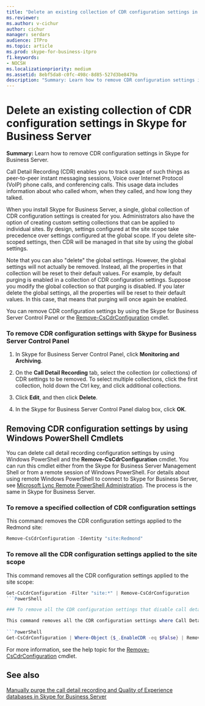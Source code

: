 ```yaml
---
title: "Delete an existing collection of CDR configuration settings in Skype for Business Server"
ms.reviewer: 
ms.author: v-cichur
author: cichur
manager: serdars
audience: ITPro
ms.topic: article
ms.prod: skype-for-business-itpro
f1.keywords:
- NOCSH
ms.localizationpriority: medium
ms.assetid: 8ebf5da8-c0fc-498c-8d85-527d3be8479a
description: "Summary: Learn how to remove CDR configuration settings in Skype for Business Server."
---
```


# Delete an existing collection of CDR configuration settings in Skype for Business Server
 
**Summary:** Learn how to remove CDR configuration settings in Skype for Business Server.
  
Call Detail Recording (CDR) enables you to track usage of such things as peer-to-peer instant messaging sessions, Voice over Internet Protocol (VoIP) phone calls, and conferencing calls. This usage data includes information about who called whom, when they called, and how long they talked.
  
When you install Skype for Business Server, a single, global collection of CDR configuration settings is created for you. Administrators also have the option of creating custom setting collections that can be applied to individual sites. By design, settings configured at the site scope take precedence over settings configured at the global scope. If you delete site-scoped settings, then CDR will be managed in that site by using the global settings.
  
Note that you can also "delete" the global settings. However, the global settings will not actually be removed. Instead, all the properties in that collection will be reset to their default values. For example, by default purging is enabled in a collection of CDR configuration settings. Suppose you modify the global collection so that purging is disabled. If you later delete the global settings, all the properties will be reset to their default values. In this case, that means that purging will once again be enabled.
  
You can remove CDR configuration settings by using the Skype for Business Server Control Panel or the [Remove-CsCdrConfiguration](/powershell/module/skype/remove-cscdrconfiguration?view=skype-ps) cmdlet.
  
### To remove CDR configuration settings with Skype for Business Server Control Panel

1. In Skype for Business Server Control Panel, click **Monitoring and Archiving**. 
    
2. On the **Call Detail Recording** tab, select the collection (or collections) of CDR settings to be removed. To select multiple collections, click the first collection, hold down the Ctrl key, and click additional collections.
    
3. Click **Edit**, and then click **Delete**.
    
4. In the Skype for Business Server Control Panel dialog box, click **OK**.
    
## Removing CDR configuration settings by using Windows PowerShell Cmdlets

You can delete call detail recording configuration settings by using Windows PowerShell and the **Remove-CsCdrConfiguration** cmdlet. You can run this cmdlet either from the Skype for Business Server Management Shell or from a remote session of Windows PowerShell. For details about using remote Windows PowerShell to connect to Skype for Business Server, see [Microsoft Lync Remote PowerShell Administration](https://blog.insideo365.com/2011/08/remote-lync-powershell-administration/). The process is the same in Skype for Business Server.
  
### To remove a specified collection of CDR configuration settings

 This command removes the CDR configuration settings applied to the Redmond site:
    
  ```PowerShell
  Remove-CsCdrConfiguration -Identity "site:Redmond"
  ```

### To remove all the CDR configuration settings applied to the site scope

 This command removes all the CDR configuration settings applied to the site scope:
    
  ```PowerShell
  Get-CsCdrConfiguration -Filter "site:*" | Remove-CsCdrConfiguration
  ```PowerShell

### To remove all the CDR configuration settings that disable call detail recording

 This command removes all the CDR configuration settings where Call Detail recording has been disabled:
    
  ```PowerShell
  Get-CsCdrConfiguration | Where-Object {$_.EnableCDR -eq $False} | Remove-CsCdrConfiguration
  ```

For more information, see the help topic for the [Remove-CsCdrConfiguration](/powershell/module/skype/remove-cscdrconfiguration?view=skype-ps) cmdlet.
  
## See also

[Manually purge the call detail recording and Quality of Experience databases in Skype for Business Server](../../deploy/deploy-monitoring/purgecall-detail-recording-and-qoe.md)
